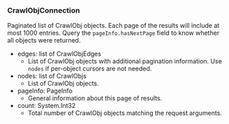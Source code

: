 ### CrawlObjConnection
Paginated list of CrawlObj objects. Each page of the results will include at most 1000 entries. Query the `pageInfo.hasNextPage` field to know whether all objects were returned.

- edges: list of CrawlObjEdges
  - List of CrawlObj objects with additional pagination information. Use `nodes` if per-object cursors are not needed.
- nodes: list of CrawlObjs
  - List of CrawlObj objects.
- pageInfo: PageInfo
  - General information about this page of results.
- count: System.Int32
  - Total number of CrawlObj objects matching the request arguments.
